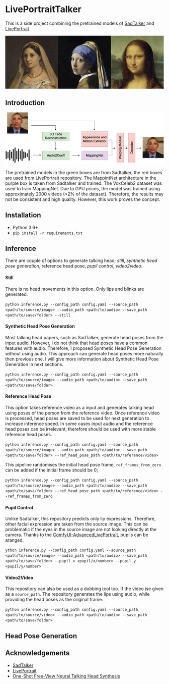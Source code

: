 # LivePortraitTalker
This is a side project combining the pretrained models of [SadTalker](https://arxiv.org/abs/2211.12194) and [LivePortrait](https://arxiv.org/abs/2407.03168).

<p align="center">
  <img src="./assets/merged.gif" alt="showcase">
</p>

## Introduction

<p align="center">
  <img src="./assets/arch.png" alt="LivePortraitTalker Architecture">
</p>

The pretrained models in the green boxes are from Sadtalker, the red boxes are used from LivePortrait repository. The MappintNet architecture in the purple box is taken from Sadtalker and trained. The VoxCeleb2 dataset was used to train MappingNet. Due to GPU prices, the model was trained using approximately 2000 videos (<2% of the dataset). Therefore, the results may not be consistent and high quality. However, this work proves the concept. 

## Installation
- Python 3.6+
- `pip install -r requirements.txt`

## Inference
There are couple of options to generate talking head; _still_, _synthetic head pose generation_, reference head pose, _pupil control_, _video2video_.

#### Still

There is no head movements in this option. Only lips and blinks are generated.

`python inference.py --config_path config.yaml --source_path <path/to/source/image> --audio_path <path/to/audio> --save_path <path/to/save/folder> --still`

#### Synthetic Head Pose Generation

Most talking head papers, such as SadTalker, generate head poses from the input audio. However, I do not think that head poses have a common features with audio. Therefore, I proposed Synthetic Head Pose Generation without using audio. This approach can generate head poses more naturally then previous one. I will give more information about Synthetic Head Pose Generation in next sections.

`python inference.py --config_path config.yaml --source_path <path/to/source/image> --audio_path <path/to/audio> --save_path <path/to/save/folder>`

#### Reference Head Pose

This option takes reference video as a input and generates talking head using poses of the person from the reference video. Once reference video is processed, head poses are saved to be used for next generation to increase inference speed. In some cases input audio and the reference head poses can be irrelevant, therefore should be used with more stable reference head poses.

`python inference.py --config_path config.yaml --source_path <path/to/source/image> --audio_path <path/to/audio> --save_path <path/to/save/folder> --ref_head_pose_path <path/to/reference/video>`

This pipeline randomises the initial head pose frame, `ref_frames_from_zero` can be added if the initial frame should be 0;

`python inference.py --config_path config.yaml --source_path <path/to/source/image> --audio_path <path/to/audio> --save_path <path/to/save/folder> --ref_head_pose_path <path/to/reference/video> --ref_frames_from_zero`

#### Pupil Control

Unlike Sadtalker, this repository predicts only lip expressions. Therefore, other facial expression are taken from the source image. This can be problematic if the eyes in the source image are not looking directly at the camera. Thanks to the [ComfyUI-AdvancedLivePortrait](https://github.com/PowerHouseMan/ComfyUI-AdvancedLivePortrait), pupils can be aranged. 

`ython inference.py --config_path config.yaml --source_path <path/to/source/image> --audio_path <path/to/audio> --save_path <path/to/save/folder> --pupil_x <pupil/x/number> --pupil_y <pupil/y/number>`

#### Video2Video

This repository can also be used as a dubbing tool too. If the video ise given as a `source_path`. The repository generates the lips using audio, while providing the head poses as the original frame.

`python inference.py --config_path config.yaml --source_path <path/to/source/video> --audio_path <path/to/audio> --save_path <path/to/save/folder>`

## Head Pose Generation

## Acknowledgements
- [SadTalker](https://github.com/OpenTalker/SadTalker/tree/main)
- [LivePortrait](https://github.com/KwaiVGI/LivePortrait/tree/main)
- [One-Shot Free-View Neural Talking Head Synthesis](https://github.com/zhanglonghao1992/One-Shot_Free-View_Neural_Talking_Head_Synthesis)
